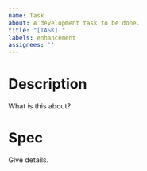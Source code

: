 ```yaml
---
name: Task
about: A development task to be done.
title: "[TASK] "
labels: enhancement
assignees: ''
---
```


# Description

What is this about?

# Spec

Give details.
